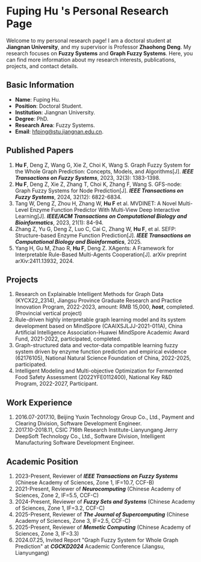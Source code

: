 # Fuping Hu 's Personal Research Page

Welcome to my personal research page! I am a doctoral student at **Jiangnan University**, and my supervisor is Professor **Zhaohong Deng**. My research focuses on **Fuzzy Systems** and **Graph Fuzzy Systems**. Here, you can find more information about my research interests, publications, projects, and contact details.

## Basic Information

- **Name**: Fuping Hu.
- **Position**: Doctoral Student.
- **Institution**: Jiangnan University.
- **Degree**: PhD.
- **Research Area**: Fuzzy Systems.
- **Email**: hfping@stu.jiangnan.edu.cn.

## Published Papers

1. **Hu F**, Deng Z, Wang G, Xie Z, Choi K, Wang S. Graph Fuzzy System for the Whole Graph Prediction: Concepts, Models, and Algorithms[J]. ***IEEE Transactions on Fuzzy Systems***, 2023, 32(3): 1383-1398.
2. **Hu F**, Deng Z, Xie Z, Zhang T, Choi K, Zhang F, Wang S. GFS-node: Graph Fuzzy Systems for Node Prediction[J]. ***IEEE Transactions on Fuzzy Systems***, 2024, 32(12): 6822-6834.
3. Tang W, Deng Z, Zhou H, Zhang W, **Hu F** et al. MVDINET: A Novel Multi-Level Enzyme Function Predictor With Multi-View Deep Interactive Learning[J]. ***IEEE/ACM Transactions on Computational Biology and Bioinformatics***, 2023, 21(1): 84-94.
4. Zhang Z, Yu G, Deng Z, Luo C, Cai C, Zhang W, **Hu F**, et al. SEFP: Structure-based Enzyme Function Prediction[J]. ***IEEE Transactions on Computational Biology and Bioinformatics***, 2025.
5. Yang H, Gu M, Zhao R, **Hu F**, Deng Z. XAgents: A Framework for Interpretable Rule-Based Multi-Agents Cooperation[J]. arXiv preprint arXiv:2411.13932, 2024.

## Projects
1. Research on Explainable Intelligent Methods for Graph Data (KYCX22_2314), Jiangsu Province Graduate Research and Practice Innovation Program, 2022-2023, amount: RMB 15,000, ***host***, completed. (Provincial vertical project)
2. Rule-driven highly interpretable graph learning model and its system development based on MindSpore (CAAIXSJLJJ-2021-011A), China Artificial Intelligence Association-Huawei MindSpore Academic Award Fund, 2021-2022, participated, completed.
3. Graph-structured data and vector-data compatible learning fuzzy system driven by enzyme function prediction and empirical evidence (62176105), National Natural Science Foundation of China, 2022-2025, participated.
4. Intelligent Modeling and Multi-objective Optimization for Fermented Food Safety Assessment (2022YFE0112400), National Key R&D Program, 2022-2027, Participant.

## Work Experience
1. 2016.07-2017.10, Beijing Yuxin Technology Group Co., Ltd., Payment and Clearing Division, Software Development Engineer.
2. 2017.10-2018.11, CSIC 716th Research Institute-Lianyungang Jerry DeepSoft Technology Co., Ltd., Software Division, Intelligent Manufacturing Software Development Engineer.

## Academic Position
1. 2023-Present, Reviewer of ***IEEE Transactions on Fuzzy Systems*** (Chinese Academy of Sciences, Zone 1, IF=10.7, CCF-B)
2. 2021-Present, Reviewer of ***Neurocomputing*** (Chinese Academy of Sciences, Zone 2, IF=5.5, CCF-C)
3. 2024-Present, Reviewer of ***Fuzzy Sets and Systems*** (Chinese Academy of Sciences, Zone 1, IF=3.2, CCF-C)
4. 2025-Present, Reviewer of ***The Journal of Supercomputing*** (Chinese Academy of Sciences, Zone 3, IF=2.5, CCF-C)
5. 2025-Present, Reviewer of ***Memetic Computing*** (Chinese Academy of Sciences, Zone 3, IF=3.3)
6. 2024.07.25, Invited Report "Graph Fuzzy System for Whole Graph Prediction" at ***CGCKD2024*** Academic Conference (Jiangsu, Lianyungang)



